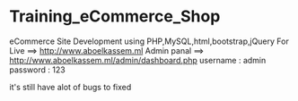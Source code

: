 # Training_eCommerce_Shop
eCommerce Site Development using PHP,MySQL,html,bootstrap,jQuery
For Live ==> http://www.aboelkassem.ml
Admin panal ==> http://www.aboelkassem.ml/admin/dashboard.php
username : admin
password : 123

it's still have alot of bugs to fixed
